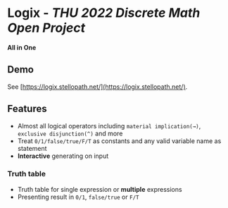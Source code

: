 # Logix - *THU 2022 Discrete Math Open Project*

**All in One**

## Demo

See [https://logix.stellopath.net/](https://logix.stellopath.net/).

## Features

+ Almost all logical operators including `material implication(→)`, `exclusive disjunction(^)` and more
+ Treat `0/1/false/true/F/T` as constants and any valid variable name as statement
+ **Interactive** generating on input

### Truth table
+ Truth table for single expression or **multiple** expressions
+ Presenting result in `0/1`, `false/true` or `F/T`
